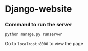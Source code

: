 # Django-website

### Command to run the server
`python manage.py runserver`

Go to `localhost:8000` to view the page